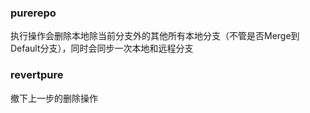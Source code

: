 ### purerepo  

执行操作会删除本地除当前分支外的其他所有本地分支（不管是否Merge到Default分支），同时会同步一次本地和远程分支

### revertpure
撤下上一步的删除操作